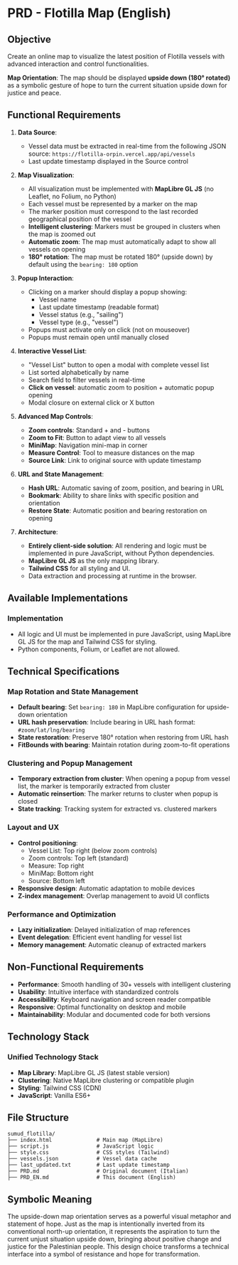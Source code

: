 # PRD - Flotilla Map (English)

## Objective

Create an online map to visualize the latest position of Flotilla vessels with advanced interaction and control functionalities.

**Map Orientation**: The map should be displayed **upside down (180° rotated)** as a symbolic gesture of hope to turn the current situation upside down for justice and peace.

## Functional Requirements

1.  **Data Source**:
    *   Vessel data must be extracted in real-time from the following JSON source: `https://flotilla-orpin.vercel.app/api/vessels`
    *   Last update timestamp displayed in the Source control

2.  **Map Visualization**:
    *   All visualization must be implemented with **MapLibre GL JS** (no Leaflet, no Folium, no Python)
    *   Each vessel must be represented by a marker on the map
    *   The marker position must correspond to the last recorded geographical position of the vessel
    *   **Intelligent clustering**: Markers must be grouped in clusters when the map is zoomed out
    *   **Automatic zoom**: The map must automatically adapt to show all vessels on opening
    *   **180° rotation**: The map must be rotated 180° (upside down) by default using the `bearing: 180` option

3.  **Popup Interaction**:
    *   Clicking on a marker should display a popup showing:
        - Vessel name
        - Last update timestamp (readable format)
        - Vessel status (e.g., "sailing")
        - Vessel type (e.g., "vessel")
    *   Popups must activate only on click (not on mouseover)
    *   Popups must remain open until manually closed

4.  **Interactive Vessel List**:
    *   "Vessel List" button to open a modal with complete vessel list
    *   List sorted alphabetically by name
    *   Search field to filter vessels in real-time
    *   **Click on vessel**: automatic zoom to position + automatic popup opening
    *   Modal closure on external click or X button

5.  **Advanced Map Controls**:
    *   **Zoom controls**: Standard + and - buttons
    *   **Zoom to Fit**: Button to adapt view to all vessels
    *   **MiniMap**: Navigation mini-map in corner
    *   **Measure Control**: Tool to measure distances on the map
    *   **Source Link**: Link to original source with update timestamp

6.  **URL and State Management**:
    *   **Hash URL**: Automatic saving of zoom, position, and bearing in URL
    *   **Bookmark**: Ability to share links with specific position and orientation
    *   **Restore State**: Automatic position and bearing restoration on opening

7.  **Architecture**:
    *   **Entirely client-side solution**: All rendering and logic must be implemented in pure JavaScript, without Python dependencies.
    *   **MapLibre GL JS** as the only mapping library.
    *   **Tailwind CSS** for all styling and UI.
    *   Data extraction and processing at runtime in the browser.

## Available Implementations

### Implementation
- All logic and UI must be implemented in pure JavaScript, using MapLibre GL JS for the map and Tailwind CSS for styling.
- Python components, Folium, or Leaflet are not allowed.

## Technical Specifications

### Map Rotation and State Management
- **Default bearing**: Set `bearing: 180` in MapLibre configuration for upside-down orientation
- **URL hash preservation**: Include bearing in URL hash format: `#zoom/lat/lng/bearing`
- **State restoration**: Preserve 180° rotation when restoring from URL hash
- **FitBounds with bearing**: Maintain rotation during zoom-to-fit operations

### Clustering and Popup Management
- **Temporary extraction from cluster**: When opening a popup from vessel list, the marker is temporarily extracted from cluster
- **Automatic reinsertion**: The marker returns to cluster when popup is closed
- **State tracking**: Tracking system for extracted vs. clustered markers

### Layout and UX
- **Control positioning**:
  - Vessel List: Top right (below zoom controls)
  - Zoom controls: Top left (standard)
  - Measure: Top right
  - MiniMap: Bottom right
  - Source: Bottom left
- **Responsive design**: Automatic adaptation to mobile devices
- **Z-index management**: Overlap management to avoid UI conflicts

### Performance and Optimization
- **Lazy initialization**: Delayed initialization of map references
- **Event delegation**: Efficient event handling for vessel list
- **Memory management**: Automatic cleanup of extracted markers

## Non-Functional Requirements

*   **Performance**: Smooth handling of 30+ vessels with intelligent clustering
*   **Usability**: Intuitive interface with standardized controls
*   **Accessibility**: Keyboard navigation and screen reader compatible
*   **Responsive**: Optimal functionality on desktop and mobile
*   **Maintainability**: Modular and documented code for both versions

## Technology Stack
### Unified Technology Stack
*   **Map Library**: MapLibre GL JS (latest stable version)
*   **Clustering**: Native MapLibre clustering or compatible plugin
*   **Styling**: Tailwind CSS (CDN)
*   **JavaScript**: Vanilla ES6+

## File Structure

```
sumud_flotilla/
├── index.html              # Main map (MapLibre)
├── script.js               # JavaScript logic
├── style.css               # CSS styles (Tailwind)
├── vessels.json            # Vessel data cache
├── last_updated.txt        # Last update timestamp
├── PRD.md                  # Original document (Italian)
├── PRD_EN.md               # This document (English)
```

## Symbolic Meaning

The upside-down map orientation serves as a powerful visual metaphor and statement of hope. Just as the map is intentionally inverted from its conventional north-up orientation, it represents the aspiration to turn the current unjust situation upside down, bringing about positive change and justice for the Palestinian people. This design choice transforms a technical interface into a symbol of resistance and hope for transformation.